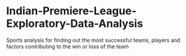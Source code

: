 # Indian-Premiere-League-Exploratory-Data-Analysis
Sports analysis for finding out the most successful teams, players and factors contributing to the win or loss of the team
